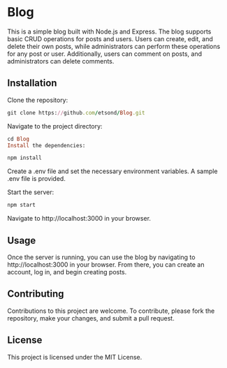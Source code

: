 # Blog
This is a simple blog built with Node.js and Express. The blog supports basic CRUD operations for posts and users. Users can create, edit, and delete their own posts, while administrators can perform these operations for any post or user. Additionally, users can comment on posts, and administrators can delete comments.

## Installation
Clone the repository:
```ruby
git clone https://github.com/etsond/Blog.git
```
Navigate to the project directory:
```ruby
cd Blog
Install the dependencies:
```
```ruby
npm install
```
Create a .env file and set the necessary environment variables. A sample .env file is provided.

Start the server:

```ruby
npm start
```
Navigate to http://localhost:3000 in your browser.
## Usage
Once the server is running, you can use the blog by navigating to http://localhost:3000 in your browser. From there, you can create an account, log in, and begin creating posts.

## Contributing
Contributions to this project are welcome. To contribute, please fork the repository, make your changes, and submit a pull request.

## License
This project is licensed under the MIT License.
